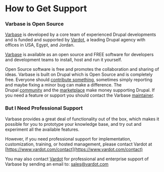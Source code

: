 # How to Get Support

### Varbase is Open Source

[Varbase](https://www.drupal.org/project/varbase) is developed by a core team of experienced Drupal developments and is funded and supported by [Vardot](https://www.vardot.com/), a leading Drupal agency with offices in USA, Egypt, and Jordan. 

[Varbase](https://www.gitbook.com/book/vardot/varbase/edit#) is available as an open source and FREE software for developers and development teams to install, host and run it yourself.

Open Source software is free and promotes the collaboration and sharing of ideas. Varbase is built on Drupal which is Open Source and is completely free. Everyone should [contribute something](https://www.drupal.org/contribute), sometimes simply reporting and maybe fixing a minor bug can make a difference. The Drupal [community](https://www.drupal.org/community) and the [marketplace](https://www.drupal.org/drupal-services) make money supporting Drupal. If you need a feature or support you should contact the Varbase [maintainer](https://www.vardot.com/contact).



### But I Need Professional Support

Varbase provides a great deal of functionality out of the box, which makes it possible for you to prototype your knowledge base, and try out and experiment all the available features.

However, if you need professional support for implementation, customization, training, or hosted management, please contact Vardot at [https://www.vardot.com/contact](https://www.vardot.com/contact)

You may also contact [Vardot](https://www.vardot.com/) for professional and enterprise support of Varbase by sending an email to: [sales@vardot.com](mailto:sales@vardot.com?subject=Requesting%20Vardoc%20Professional%20Support)

